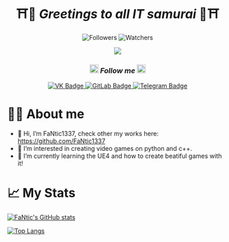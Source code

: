 <div id="header" align="center">
  
  # ⛩️🗻 *Greetings to all IT samurai* 🗻⛩️
  
  ![Followers](https://img.shields.io/github/followers/fantic1337?color=BA55D3&logo=github&logoColor=white&style=for-the-badge)
  ![Watchers](https://img.shields.io/github/watchers/fantic1337/fantic1337?color=BA55D3&logo=github&logoColor=white&style=for-the-badge)

  <img src="https://media.giphy.com/media/NKEt9elQ5cR68/giphy.gif">
  
</div>


<div id="badges" align="center">
  
  ### <img src="https://cdn-icons-png.flaticon.com/512/2026/2026655.png" width="20"> *Follow me* <img src="https://cdn-icons-png.flaticon.com/512/2026/2026655.png" width="20px">
  
  <a href="https://vk.com/fantic1337">
    <img src="https://img.shields.io/badge/%D0%92%D0%9A%D0%BE%D0%BD%D1%82%D0%B0%D0%BA%D1%82%D0%B5-0077FF?logo=VK&logoColor=white&style=for-the-badge" alt="VK Badge"/>
  </a>
  <a href="https://gitlab.com/FaNtic1337">
    <img src="https://img.shields.io/badge/GitLab-FC6D26?logo=GitLab&logoColor=white&style=for-the-badge" alt="GitLab Badge"/>
  </a>
  <a href="https://t.me/MLGFaNtic">
    <img src="https://img.shields.io/badge/Telegram-26A5E4?logo=Telegram&logoColor=white&style=for-the-badge" alt="Telegram Badge"/>
  </a>
</div>


# 👨‍💻 About me

<div id="Aboutme">  
  
- 👋 Hi, I’m FaNtic1337, check other my works here: https://github.com/FaNtic1337
- 👀 I’m interested in creating video games on python and c++.
- 🌱 I’m currently learning the UE4 and how to create beatiful games with it!
   
</div>

# 📈 My Stats

[![FaNtic's GitHub stats](https://github-readme-stats.vercel.app/api?username=fantic1337&&show_icons=true&theme=jolly)](https://github.com/FaNtic1337)

[![Top Langs](https://github-readme-stats.vercel.app/api/top-langs/?username=fantic1337&theme=jolly)](https://github.com/anuraghazra/github-readme-stats)






